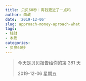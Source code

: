 ```yaml
---
title: 贝贝60秒：离钱更近了一点吗
author: 曲政
date: '2019-12-06'
slug: approach-money-aproach-what
tags:
- 钱财
- 本质
categories:
- 贝贝60秒
---
```

> 今天是贝贝报告给你的第 281 天
>
> 2019-12-06 星期五